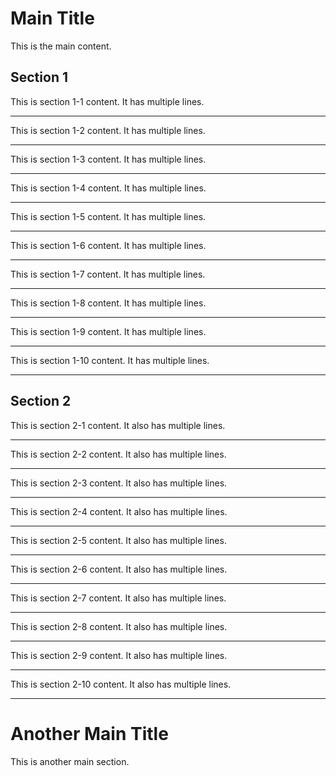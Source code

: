 # Main Title
This is the main content.

## Section 1
This is section 1-1 content.
It has multiple lines.

---
This is section 1-2 content.
It has multiple lines.

---
This is section 1-3 content.
It has multiple lines.

---
This is section 1-4 content.
It has multiple lines.

---
This is section 1-5 content.
It has multiple lines.

---
This is section 1-6 content.
It has multiple lines.

---
This is section 1-7 content.
It has multiple lines.

---
This is section 1-8 content.
It has multiple lines.

---
This is section 1-9 content.
It has multiple lines.

---
This is section 1-10 content.
It has multiple lines.

---
## Section 2
This is section 2-1 content.
It also has multiple lines.

---
This is section 2-2 content.
It also has multiple lines.

---

This is section 2-3 content.
It also has multiple lines.

---
This is section 2-4 content.
It also has multiple lines.

---

This is section 2-5 content.
It also has multiple lines.

---
This is section 2-6 content.
It also has multiple lines.

---

This is section 2-7 content.
It also has multiple lines.

---
This is section 2-8 content.
It also has multiple lines.

---

This is section 2-9 content.
It also has multiple lines.

---
This is section 2-10 content.
It also has multiple lines.

---
# Another Main Title
This is another main section.